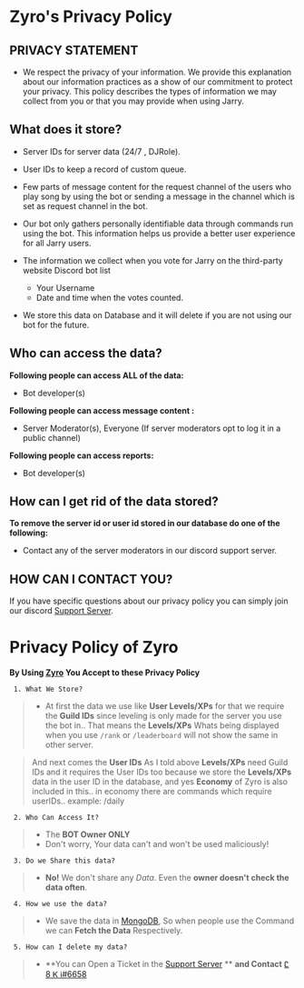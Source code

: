 # Zyro's Privacy Policy

## PRIVACY STATEMENT

- We respect the privacy of your information. We provide this explanation about our information practices as a show of our commitment to protect your privacy. This policy describes the types of information we may collect from you or that you may provide when using Jarry.

## What does it store?

- Server IDs for server data (24/7 , DJRole).
- User IDs to keep a record of custom queue.
- Few parts of message content for the request channel of the users who play song by using the bot or sending a message in the channel which is set as request channel in the bot.

- Our bot only gathers personally identifiable data through commands run using the bot. This information helps us provide a better user experience for all Jarry users.

- The information we collect when you vote for Jarry on the third-party website Discord bot list

  - Your Username
  - Date and time when the votes counted.

- We store this data on Database and it will delete if you are not using our bot for the future.

## Who can access the data?

**Following people can access ALL of the data:**

- Bot developer(s)

**Following people can access message content :**

- Server Moderator(s), Everyone (If server moderators opt to log it in a public channel)

**Following people can access reports:**

- Bot developer(s)

## How can I get rid of the data stored?

**To remove the server id or user id stored in our database do one of the following:**

- Contact any of the server moderators in our discord support server.

## HOW CAN I CONTACT YOU?

If you have specific questions about our privacy policy you can simply join our discord [Support Server](https://discord.gg/PcUVWApWN3).

# Privacy Policy of Zyro

**By Using [Zyro](https://discord.com/api/oauth2/authorize?client_id=877815459624411147&permissions=1102468931703&scope=bot%20applications.commands) You Accept to these Privacy Policy**

```
 1. What We Store?
```
> - At first the data we use like **User Levels/XPs** for that we require the **Guild IDs** since leveling is only made for the server you use the bot in.. That means the **Levels/XPs** Whats being displayed when you use `/rank` or `/leaderboard` will not show the same in other server. 

> And next comes the **User IDs** As I told above **Levels/XPs** need Guild IDs and it requires the User IDs too because we store the **Levels/XPs** data in the user ID in the database, and yes **Economy** of Zyro is also included in this.. in economy there are commands which require userIDs.. example: /daily

```
 2. Who Can Access It?
```
> - The **__BOT Owner__ ONLY**
> - Don't worry, Your data can't and won't be used maliciously!

```
 3. Do we Share this data?
```
> - **No!** We don't share any *Data*. Even the __owner doesn't check the data often__.

```
 4. How we use the data?
```
> - We save the data in [MongoDB](https://www.mongodb.com/), So when people use the Command we can **Fetch the Data** Respectively.

```
 5. How can I delete my data?
```
> - **You can Open a Ticket in the [Support Server](https://discord.gg/Pc96dVS6tS) ** **and Contact** [Ꮭ 8 Ꮶ Ꭵ#6658](https://discord.com/users/872442836166017064)
